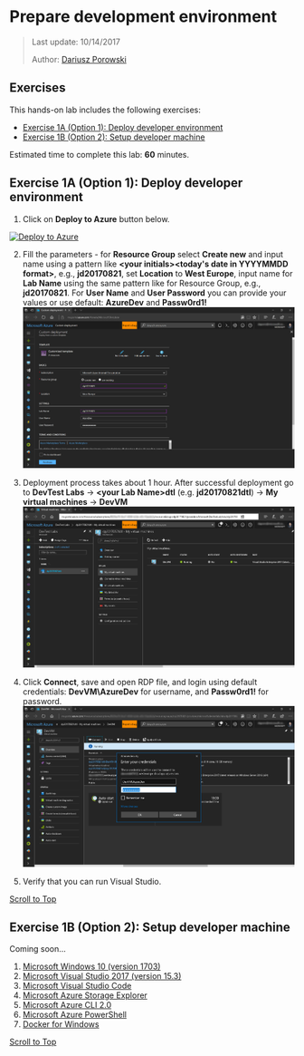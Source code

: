 ﻿# Prepare development environment
>Last update: 10/14/2017
>
>Author: [Dariusz Porowski](http://DariuszPorowski.MS/about/)

## Exercises
This hands-on lab includes the following exercises:
* [Exercise 1A (Option 1): Deploy developer environment](#exercise-1a-option-1-deploy-developer-environment)
* [Exercise 1B (Option 2): Setup developer machine](#exercise-1b-option-2-setup-developer-machine)

Estimated time to complete this lab: **60** minutes.

## Exercise 1A (Option 1): Deploy developer environment
1. Click on **Deploy to Azure** button below.

<a href="https://portal.azure.com/#create/Microsoft.Template/uri/https%3A%2F%2Fraw.githubusercontent.com%2FDariuszPorowski%2FAzureDevWorkshop%2Fmaster%2F00-PreDevEnv%2Farmtemplates%2Fdevtestlab.json" target="_blank">![Deploy to Azure](https://azuredeploy.net/deploybutton.png)</a>

2. Fill the parameters - for **Resource Group** select **Create new** and input name using a pattern like **\<your initials\>\<today's date in YYYYMMDD format\>**, e.g., **jd20170821**, set **Location** to **West Europe**, input name for **Lab Name** using the same pattern like for Resource Group, e.g., **jd20170821**. For **User Name** and **User Password** you can provide your values or use default: **AzureDev** and **Passw0rd1!**
![Developer environment deployment form](./_img/devtestdeploy.png)

3. Deployment process takes about 1 hour. After successful deployment go to **DevTest Labs** -> **\<your Lab Name\>dtl** (e.g. **jd20170821dtl**) -> **My virtual machines** -> **DevVM**
![DevTest Labs - My virtual machines](./_img/devtestmyvms.png)

4. Click **Connect**, save and open RDP file, and login using default credentials: **DevVM\AzureDev** for username, and **Passw0rd1!** for password.
![DevTest Labs - RDP Connection](./_img/rdpconnectvm.png)

5. Verify that you can run Visual Studio. 

[Scroll to Top](#prepare-development-environment)

## Exercise 1B (Option 2): Setup developer machine
Coming soon...
1. [Microsoft Windows 10 (version 1703)](https://www.microsoft.com/en-us/windowsforbusiness/try)
2. [Microsoft Visual Studio 2017 (version 15.3)](https://www.visualstudio.com/downloads/)
3. [Microsoft Visual Studio Code](https://code.visualstudio.com/)
4. [Microsoft Azure Storage Explorer](http://www.storageexplorer.com/)
5. [Microsoft Azure CLI 2.0](https://azure.github.io/projects/clis/)
6. [Microsoft Azure PowerShell](https://azure.github.io/projects/clis/)
7. [Docker for Windows](https://www.docker.com/docker-windows)

[Scroll to Top](#prepare-development-environment)